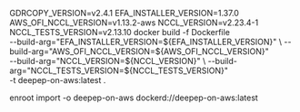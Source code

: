 GDRCOPY_VERSION=v2.4.1
EFA_INSTALLER_VERSION=1.37.0
AWS_OFI_NCCL_VERSION=v1.13.2-aws
NCCL_VERSION=v2.23.4-1
NCCL_TESTS_VERSION=v2.13.10
docker build -f Dockerfile \
      --build-arg="EFA_INSTALLER_VERSION=${EFA_INSTALLER_VERSION}" \
      --build-arg="AWS_OFI_NCCL_VERSION=${AWS_OFI_NCCL_VERSION}" \
      --build-arg="NCCL_VERSION=${NCCL_VERSION}" \
      --build-arg="NCCL_TESTS_VERSION=${NCCL_TESTS_VERSION}" \
      -t deepep-on-aws:latest .

enroot import -o deepep-on-aws dockerd://deepep-on-aws:latest